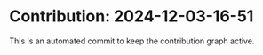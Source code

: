 # Contribution: 2024-12-03-16-51
This is an automated commit to keep the contribution graph active.
